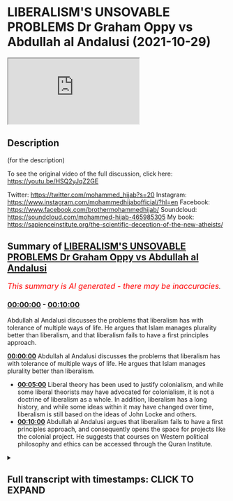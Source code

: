 # LIBERALISM'S UNSOVABLE PROBLEMS Dr Graham Oppy vs Abdullah al Andalusi (2021-10-29)

<iframe loading='lazy' src='https://www.youtube.com/embed/HKb06PKhP1A'></iframe>

## Description

(for the description)

To see the original video of the full discussion, click here: https://youtu.be/HSQ2yJqZ2GE

Twitter: https://twitter.com/mohammed_hijab?s=20
Instagram: https://www.instagram.com/mohammedhijabofficial/?hl=en
Facebook: https://www.facebook.com/brothermohammedhijab/
Soundcloud: https://soundcloud.com/mohammed-hijab-465985305
My book: https://sapienceinstitute.org/the-scientific-deception-of-the-new-atheists/

## Summary of [LIBERALISM'S UNSOVABLE PROBLEMS Dr Graham Oppy vs Abdullah al Andalusi](https://www.youtube.com/watch?v=HKb06PKhP1A)


*<span style="color:red; font-size:125%">This summary is AI generated - there may be inaccuracies</span>. [](/)*

### [00:00:00](https://www.youtube.com/watch?v=HKb06PKhP1A&t=0) - [00:10:00](https://www.youtube.com/watch?v=HKb06PKhP1A&t=600)

Abdullah al Andalusi discusses the problems that liberalism has with tolerance of multiple ways of life. He argues that Islam manages plurality better than liberalism, and that liberalism fails to have a first principles approach.

**[00:00:00](https://www.youtube.com/watch?v=HKb06PKhP1A&t=0)**  Abdullah al Andalusi discusses the problems that liberalism has with tolerance of multiple ways of life. He argues that Islam manages plurality better than liberalism.
* **[00:05:00](https://www.youtube.com/watch?v=HKb06PKhP1A&t=300)** Liberal theory has been used to justify colonialism, and while some liberal theorists may have advocated for colonialism, it is not a doctrine of liberalism as a whole. In addition, liberalism has a long history, and while some ideas within it may have changed over time, liberalism is still based on the ideas of John Locke and others.
* **[00:10:00](https://www.youtube.com/watch?v=HKb06PKhP1A&t=600)** Abdullah al Andalusi argues that liberalism fails to have a first principles approach, and consequently opens the space for projects like the colonial project. He suggests that courses on Western political philosophy and ethics can be accessed through the Quran Institute.

<details><summary><h2>Full transcript with timestamps: CLICK TO EXPAND</h2></summary>

[0:00:00](https://youtu.be/HKb06PKhP1A?t=0) to learn more about how to critically  
[0:00:02](https://youtu.be/HKb06PKhP1A?t=2) engage and understand western political  
[0:00:04](https://youtu.be/HKb06PKhP1A?t=4) philosophy and its attendant political  
[0:00:06](https://youtu.be/HKb06PKhP1A?t=6) and ethical systems courses are  
[0:00:08](https://youtu.be/HKb06PKhP1A?t=8) available by the quran institute which  
[0:00:10](https://youtu.be/HKb06PKhP1A?t=10) can be accessed via the link i would say  
[0:00:13](https://youtu.be/HKb06PKhP1A?t=13) that islam actually manages plurality  
[0:00:15](https://youtu.be/HKb06PKhP1A?t=15) better than liberalism but those who  
[0:00:16](https://youtu.be/HKb06PKhP1A?t=16) don't believe in the islamic purpose of  
[0:00:18](https://youtu.be/HKb06PKhP1A?t=18) life islamic law while it might underpin  
[0:00:21](https://youtu.be/HKb06PKhP1A?t=21) the security of the lands and the state  
[0:00:23](https://youtu.be/HKb06PKhP1A?t=23) and hence will prevent robbers and  
[0:00:25](https://youtu.be/HKb06PKhP1A?t=25) invading armies and things like that um  
[0:00:28](https://youtu.be/HKb06PKhP1A?t=28) it's not there to make jews christians  
[0:00:30](https://youtu.be/HKb06PKhP1A?t=30) and zosterians and others and better  
[0:00:32](https://youtu.be/HKb06PKhP1A?t=32) muslims because they're not muslims so  
[0:00:34](https://youtu.be/HKb06PKhP1A?t=34) in islam christians and jews could  
[0:00:36](https://youtu.be/HKb06PKhP1A?t=36) actually have their own law courts their  
[0:00:38](https://youtu.be/HKb06PKhP1A?t=38) own law courts their own in some cases  
[0:00:40](https://youtu.be/HKb06PKhP1A?t=40) even their own um  
[0:00:42](https://youtu.be/HKb06PKhP1A?t=42) police and semi-autonomous areas no one  
[0:00:44](https://youtu.be/HKb06PKhP1A?t=44) was telling them that they're against  
[0:00:45](https://youtu.be/HKb06PKhP1A?t=45) the they are not following the values of  
[0:00:47](https://youtu.be/HKb06PKhP1A?t=47) the state or they're not integrating um  
[0:00:50](https://youtu.be/HKb06PKhP1A?t=50) or assimilating into the into the wider  
[0:00:52](https://youtu.be/HKb06PKhP1A?t=52) society there was no such challenges in  
[0:00:55](https://youtu.be/HKb06PKhP1A?t=55) liberal societies however  
[0:00:57](https://youtu.be/HKb06PKhP1A?t=57) the idea of a one law for all sounds  
[0:01:00](https://youtu.be/HKb06PKhP1A?t=60) very laudable at first but when you  
[0:01:03](https://youtu.be/HKb06PKhP1A?t=63) actually think about how you apply this  
[0:01:05](https://youtu.be/HKb06PKhP1A?t=65) you're basically saying that one law  
[0:01:07](https://youtu.be/HKb06PKhP1A?t=67) might be determined by the majority  
[0:01:09](https://youtu.be/HKb06PKhP1A?t=69) let's say or at least representatives of  
[0:01:11](https://youtu.be/HKb06PKhP1A?t=71) the majority  
[0:01:12](https://youtu.be/HKb06PKhP1A?t=72) will basically  
[0:01:14](https://youtu.be/HKb06PKhP1A?t=74) impose one particular law system on  
[0:01:16](https://youtu.be/HKb06PKhP1A?t=76) everyone including the minorities that  
[0:01:18](https://youtu.be/HKb06PKhP1A?t=78) might disagree with those with the law  
[0:01:20](https://youtu.be/HKb06PKhP1A?t=80) system and basically that that can  
[0:01:23](https://youtu.be/HKb06PKhP1A?t=83) involve a form of intolerance where  
[0:01:25](https://youtu.be/HKb06PKhP1A?t=85) communities are told that you can't do  
[0:01:27](https://youtu.be/HKb06PKhP1A?t=87) these certain practices with because it  
[0:01:29](https://youtu.be/HKb06PKhP1A?t=89) it doesn't conform with the law of this  
[0:01:31](https://youtu.be/HKb06PKhP1A?t=91) country or you're not allowed to have  
[0:01:32](https://youtu.be/HKb06PKhP1A?t=92) your own law system because that is  
[0:01:34](https://youtu.be/HKb06PKhP1A?t=94) interrogation of the of this one law for  
[0:01:36](https://youtu.be/HKb06PKhP1A?t=96) all what you find is that muslims and  
[0:01:38](https://youtu.be/HKb06PKhP1A?t=98) historically jews but as sometimes also  
[0:01:41](https://youtu.be/HKb06PKhP1A?t=101) catholics their their own law systems  
[0:01:43](https://youtu.be/HKb06PKhP1A?t=103) were viewed as active threats to the  
[0:01:44](https://youtu.be/HKb06PKhP1A?t=104) state right now it's muslims muslims a  
[0:01:47](https://youtu.be/HKb06PKhP1A?t=107) practice of just even voluntary uh  
[0:01:50](https://youtu.be/HKb06PKhP1A?t=110) islamic law courts or more like  
[0:01:52](https://youtu.be/HKb06PKhP1A?t=112) tribunals they're not really islamic  
[0:01:53](https://youtu.be/HKb06PKhP1A?t=113) they're not courts really but they're  
[0:01:54](https://youtu.be/HKb06PKhP1A?t=114) just tribunals um  
[0:01:56](https://youtu.be/HKb06PKhP1A?t=116) are viewed as a threat to the state and  
[0:01:58](https://youtu.be/HKb06PKhP1A?t=118) the state now state must clamp down upon  
[0:02:00](https://youtu.be/HKb06PKhP1A?t=120) these or regulate it or or get involved  
[0:02:02](https://youtu.be/HKb06PKhP1A?t=122) in their religious life and affairs  
[0:02:04](https://youtu.be/HKb06PKhP1A?t=124) because it is viewed as a as a threat so  
[0:02:07](https://youtu.be/HKb06PKhP1A?t=127) those are the issues that liberalism has  
[0:02:09](https://youtu.be/HKb06PKhP1A?t=129) a problem with tolerance of multiple  
[0:02:11](https://youtu.be/HKb06PKhP1A?t=131) ways of life other than its own  
[0:02:14](https://youtu.be/HKb06PKhP1A?t=134) i'd say in practice whereas islam  
[0:02:16](https://youtu.be/HKb06PKhP1A?t=136) actually allows  
[0:02:17](https://youtu.be/HKb06PKhP1A?t=137) separate law systems  
[0:02:19](https://youtu.be/HKb06PKhP1A?t=139) for jews and christians and others to  
[0:02:21](https://youtu.be/HKb06PKhP1A?t=141) practice their own laws amongst  
[0:02:23](https://youtu.be/HKb06PKhP1A?t=143) themselves islam kind of offers more  
[0:02:26](https://youtu.be/HKb06PKhP1A?t=146) tolerance  
[0:02:27](https://youtu.be/HKb06PKhP1A?t=147) than liberalism only because islam  
[0:02:28](https://youtu.be/HKb06PKhP1A?t=148) doesn't view itself it can't view itself  
[0:02:30](https://youtu.be/HKb06PKhP1A?t=150) as imposing itself on everybody because  
[0:02:33](https://youtu.be/HKb06PKhP1A?t=153) the purpose in life is to voluntarily  
[0:02:34](https://youtu.be/HKb06PKhP1A?t=154) choose the to worship the creator to  
[0:02:36](https://youtu.be/HKb06PKhP1A?t=156) recognize his existence and to um follow  
[0:02:39](https://youtu.be/HKb06PKhP1A?t=159) his commands and must be done  
[0:02:41](https://youtu.be/HKb06PKhP1A?t=161) voluntarily it can't be done by  
[0:02:43](https://youtu.be/HKb06PKhP1A?t=163) imposition whereas liberalism believes  
[0:02:45](https://youtu.be/HKb06PKhP1A?t=165) that liberalism itself is universal  
[0:02:48](https://youtu.be/HKb06PKhP1A?t=168) justice for mankind and so if it's  
[0:02:50](https://youtu.be/HKb06PKhP1A?t=170) universal justice for mankind then every  
[0:02:52](https://youtu.be/HKb06PKhP1A?t=172) human on this earth has a right  
[0:02:54](https://youtu.be/HKb06PKhP1A?t=174) to liberalism whether they like it or  
[0:02:56](https://youtu.be/HKb06PKhP1A?t=176) not  
[0:02:57](https://youtu.be/HKb06PKhP1A?t=177) and so it means that there can only be  
[0:02:59](https://youtu.be/HKb06PKhP1A?t=179) one law for all in every liberal state  
[0:03:02](https://youtu.be/HKb06PKhP1A?t=182) but it can also mean that liberal states  
[0:03:04](https://youtu.be/HKb06PKhP1A?t=184) can exercise uh colonialism as it's  
[0:03:07](https://youtu.be/HKb06PKhP1A?t=187) called to export its its ideology to the  
[0:03:09](https://youtu.be/HKb06PKhP1A?t=189) world because it believes that every  
[0:03:11](https://youtu.be/HKb06PKhP1A?t=191) human being has a right to what it calls  
[0:03:13](https://youtu.be/HKb06PKhP1A?t=193) with its own definition of human rights  
[0:03:15](https://youtu.be/HKb06PKhP1A?t=195) irrespective of whether those people  
[0:03:17](https://youtu.be/HKb06PKhP1A?t=197) like it or not or agree with it or  
[0:03:19](https://youtu.be/HKb06PKhP1A?t=199) accept it and so on so forth colonialism  
[0:03:21](https://youtu.be/HKb06PKhP1A?t=201) was justified from a liberal  
[0:03:23](https://youtu.be/HKb06PKhP1A?t=203) rubric i mean i think that there are  
[0:03:26](https://youtu.be/HKb06PKhP1A?t=206) a few things to  
[0:03:28](https://youtu.be/HKb06PKhP1A?t=208) keep separate in the discussion  
[0:03:31](https://youtu.be/HKb06PKhP1A?t=211) one thing is about the distinction about  
[0:03:33](https://youtu.be/HKb06PKhP1A?t=213) the laws that you apply within a state  
[0:03:35](https://youtu.be/HKb06PKhP1A?t=215) and what you think governs the behaviour  
[0:03:38](https://youtu.be/HKb06PKhP1A?t=218) of states and liberalism was a doctrine  
[0:03:41](https://youtu.be/HKb06PKhP1A?t=221) about  
[0:03:42](https://youtu.be/HKb06PKhP1A?t=222) what happens within a state it wasn't a  
[0:03:44](https://youtu.be/HKb06PKhP1A?t=224) doctrine that spoke to relationships  
[0:03:46](https://youtu.be/HKb06PKhP1A?t=226) between states  
[0:03:48](https://youtu.be/HKb06PKhP1A?t=228) and there's a kind and there are kind of  
[0:03:50](https://youtu.be/HKb06PKhP1A?t=230) very obvious differences here because  
[0:03:52](https://youtu.be/HKb06PKhP1A?t=232) within a state you've got a government  
[0:03:54](https://youtu.be/HKb06PKhP1A?t=234) all the citizens are subject to the  
[0:03:56](https://youtu.be/HKb06PKhP1A?t=236) government the nations are not subject  
[0:03:58](https://youtu.be/HKb06PKhP1A?t=238) to any kind of ruler and so you  
[0:04:01](https://youtu.be/HKb06PKhP1A?t=241) shouldn't be  
[0:04:03](https://youtu.be/HKb06PKhP1A?t=243) thinking as you very quickly said that  
[0:04:06](https://youtu.be/HKb06PKhP1A?t=246) um  
[0:04:06](https://youtu.be/HKb06PKhP1A?t=246) liberal theory was used to justify  
[0:04:09](https://youtu.be/HKb06PKhP1A?t=249) colonialism that's actually i think not  
[0:04:12](https://youtu.be/HKb06PKhP1A?t=252) true you said that liberal theory was  
[0:04:14](https://youtu.be/HKb06PKhP1A?t=254) never used to justify colonialism uh  
[0:04:16](https://youtu.be/HKb06PKhP1A?t=256) because states in their international  
[0:04:18](https://youtu.be/HKb06PKhP1A?t=258) relations uh were not subject or  
[0:04:20](https://youtu.be/HKb06PKhP1A?t=260) beholden to laws whereas domestically  
[0:04:23](https://youtu.be/HKb06PKhP1A?t=263) they're beholden to their own laws  
[0:04:25](https://youtu.be/HKb06PKhP1A?t=265) um  
[0:04:26](https://youtu.be/HKb06PKhP1A?t=266) i think i would disagree  
[0:04:28](https://youtu.be/HKb06PKhP1A?t=268) john stuart mill if you with many he  
[0:04:30](https://youtu.be/HKb06PKhP1A?t=270) wrote made many tracks about um how  
[0:04:33](https://youtu.be/HKb06PKhP1A?t=273) colonism can be justified and why and  
[0:04:35](https://youtu.be/HKb06PKhP1A?t=275) why it's a good thing and what should be  
[0:04:37](https://youtu.be/HKb06PKhP1A?t=277) the policy of liberal states um  
[0:04:38](https://youtu.be/HKb06PKhP1A?t=278) concerning foreign relations with quote  
[0:04:41](https://youtu.be/HKb06PKhP1A?t=281) unquote barbaric nations eventually they  
[0:04:44](https://youtu.be/HKb06PKhP1A?t=284) will have to be subdued and they will  
[0:04:46](https://youtu.be/HKb06PKhP1A?t=286) have to be control of an iron fist until  
[0:04:48](https://youtu.be/HKb06PKhP1A?t=288) they are able if they adopt liberalism  
[0:04:51](https://youtu.be/HKb06PKhP1A?t=291) then they then they can be independent  
[0:04:52](https://youtu.be/HKb06PKhP1A?t=292) and autonomous and they've reached much  
[0:04:54](https://youtu.be/HKb06PKhP1A?t=294) maturity now the thing is this that when  
[0:04:57](https://youtu.be/HKb06PKhP1A?t=297) any state goes to war the state has to  
[0:04:59](https://youtu.be/HKb06PKhP1A?t=299) explain to its people why it's going to  
[0:05:01](https://youtu.be/HKb06PKhP1A?t=301) war it can't just say hey we're going  
[0:05:03](https://youtu.be/HKb06PKhP1A?t=303) for money we're going for wealth or fame  
[0:05:05](https://youtu.be/HKb06PKhP1A?t=305) the people just wouldn't accept  
[0:05:07](https://youtu.be/HKb06PKhP1A?t=307) especially in them in uh representative  
[0:05:10](https://youtu.be/HKb06PKhP1A?t=310) systems whereby you know political  
[0:05:12](https://youtu.be/HKb06PKhP1A?t=312) parties want to get reelected  
[0:05:13](https://youtu.be/HKb06PKhP1A?t=313) so they make excuses like um or that  
[0:05:16](https://youtu.be/HKb06PKhP1A?t=316) they have to give some justification  
[0:05:18](https://youtu.be/HKb06PKhP1A?t=318) that the people will accept at the very  
[0:05:20](https://youtu.be/HKb06PKhP1A?t=320) least uh whether it be civilizing the  
[0:05:23](https://youtu.be/HKb06PKhP1A?t=323) natives  
[0:05:24](https://youtu.be/HKb06PKhP1A?t=324) we're doing it for their own good we're  
[0:05:25](https://youtu.be/HKb06PKhP1A?t=325) educating them for their own good we  
[0:05:27](https://youtu.be/HKb06PKhP1A?t=327) have to go over there and give them  
[0:05:28](https://youtu.be/HKb06PKhP1A?t=328) superior enlightened values so liberal  
[0:05:31](https://youtu.be/HKb06PKhP1A?t=331) theory has been used to justify  
[0:05:33](https://youtu.be/HKb06PKhP1A?t=333) colonialism very much so um  
[0:05:35](https://youtu.be/HKb06PKhP1A?t=335) tocqueville  
[0:05:37](https://youtu.be/HKb06PKhP1A?t=337) mentions that discusses this  
[0:05:39](https://youtu.be/HKb06PKhP1A?t=339) as well as many others so i would i  
[0:05:42](https://youtu.be/HKb06PKhP1A?t=342) would very much disagree um that label  
[0:05:44](https://youtu.be/HKb06PKhP1A?t=344) theory has not been used to justify  
[0:05:45](https://youtu.be/HKb06PKhP1A?t=345) colonism indeed it was centrally located  
[0:05:48](https://youtu.be/HKb06PKhP1A?t=348) in justifying colonialism because the  
[0:05:50](https://youtu.be/HKb06PKhP1A?t=350) people wouldn't accept any other ex any  
[0:05:52](https://youtu.be/HKb06PKhP1A?t=352) other reason why you're going around the  
[0:05:53](https://youtu.be/HKb06PKhP1A?t=353) world and sending british troops to die  
[0:05:55](https://youtu.be/HKb06PKhP1A?t=355) for what purpose  
[0:05:57](https://youtu.be/HKb06PKhP1A?t=357) graham what do you make of that i  
[0:06:00](https://youtu.be/HKb06PKhP1A?t=360) one thing is to distinguish between  
[0:06:03](https://youtu.be/HKb06PKhP1A?t=363) liberal theory what the theory says and  
[0:06:06](https://youtu.be/HKb06PKhP1A?t=366) what liberal theorists have said when  
[0:06:08](https://youtu.be/HKb06PKhP1A?t=368) they're speaking about other matters and  
[0:06:10](https://youtu.be/HKb06PKhP1A?t=370) when it comes to the question i mean  
[0:06:12](https://youtu.be/HKb06PKhP1A?t=372) when when i said look liberal theory is  
[0:06:15](https://youtu.be/HKb06PKhP1A?t=375) a theory about the state it's not a  
[0:06:17](https://youtu.be/HKb06PKhP1A?t=377) theory about international affairs and  
[0:06:19](https://youtu.be/HKb06PKhP1A?t=379) you started talking about what some  
[0:06:21](https://youtu.be/HKb06PKhP1A?t=381) liberal theorists said about  
[0:06:22](https://youtu.be/HKb06PKhP1A?t=382) international affairs that doesn't mean  
[0:06:25](https://youtu.be/HKb06PKhP1A?t=385) that what they were giving you were some  
[0:06:27](https://youtu.be/HKb06PKhP1A?t=387) consequences of liberal theory they were  
[0:06:29](https://youtu.be/HKb06PKhP1A?t=389) just giving their independent views  
[0:06:31](https://youtu.be/HKb06PKhP1A?t=391) about how they thought international  
[0:06:33](https://youtu.be/HKb06PKhP1A?t=393) affairs should go and it's that's just  
[0:06:36](https://youtu.be/HKb06PKhP1A?t=396) got no consequences for liberal theory  
[0:06:38](https://youtu.be/HKb06PKhP1A?t=398) as a theory of the running of the state  
[0:06:41](https://youtu.be/HKb06PKhP1A?t=401) there's an another thing is that  
[0:06:45](https://youtu.be/HKb06PKhP1A?t=405) um  
[0:06:46](https://youtu.be/HKb06PKhP1A?t=406) liberalism like islam has a very long  
[0:06:49](https://youtu.be/HKb06PKhP1A?t=409) history and  
[0:06:50](https://youtu.be/HKb06PKhP1A?t=410) i  
[0:06:53](https://youtu.be/HKb06PKhP1A?t=413) you have to draw a distinction one  
[0:06:55](https://youtu.be/HKb06PKhP1A?t=415) distinction is between  
[0:06:57](https://youtu.be/HKb06PKhP1A?t=417) theory and practice what the theory  
[0:06:59](https://youtu.be/HKb06PKhP1A?t=419) tells you another thing is and this is  
[0:07:02](https://youtu.be/HKb06PKhP1A?t=422) another point about history that  
[0:07:04](https://youtu.be/HKb06PKhP1A?t=424) certainly with liberalism there's a  
[0:07:06](https://youtu.be/HKb06PKhP1A?t=426) development over time and  
[0:07:09](https://youtu.be/HKb06PKhP1A?t=429) the theory improves and there are ideas  
[0:07:13](https://youtu.be/HKb06PKhP1A?t=433) that were had by  
[0:07:15](https://youtu.be/HKb06PKhP1A?t=435) the founding fathers people like hume  
[0:07:18](https://youtu.be/HKb06PKhP1A?t=438) and locke and can't that have been  
[0:07:21](https://youtu.be/HKb06PKhP1A?t=441) disavowed by subsequent generations of  
[0:07:25](https://youtu.be/HKb06PKhP1A?t=445) liberals and you can't prove anything by  
[0:07:27](https://youtu.be/HKb06PKhP1A?t=447) appealing to things that they said  
[0:07:30](https://youtu.be/HKb06PKhP1A?t=450) the professor says quite  
[0:07:32](https://youtu.be/HKb06PKhP1A?t=452) quite um  
[0:07:33](https://youtu.be/HKb06PKhP1A?t=453) uh yeah happily that  
[0:07:35](https://youtu.be/HKb06PKhP1A?t=455) there's liberal theory in his liberal  
[0:07:37](https://youtu.be/HKb06PKhP1A?t=457) theorists and so just because one of the  
[0:07:39](https://youtu.be/HKb06PKhP1A?t=459) founding fathers of america might have  
[0:07:41](https://youtu.be/HKb06PKhP1A?t=461) slaves it doesn't mean that liberalism  
[0:07:43](https://youtu.be/HKb06PKhP1A?t=463) believes in slavery which i i totally um  
[0:07:46](https://youtu.be/HKb06PKhP1A?t=466) would concur with him on that but then  
[0:07:47](https://youtu.be/HKb06PKhP1A?t=467) this brings us to the fundamental  
[0:07:49](https://youtu.be/HKb06PKhP1A?t=469) problem of actual liberalism itself  
[0:07:51](https://youtu.be/HKb06PKhP1A?t=471) um what is the holy book of liberalism  
[0:07:53](https://youtu.be/HKb06PKhP1A?t=473) uh the text that we can refer to that  
[0:07:55](https://youtu.be/HKb06PKhP1A?t=475) limits of the amount of interpretation  
[0:07:57](https://youtu.be/HKb06PKhP1A?t=477) that can come from uh from liberalism  
[0:07:59](https://youtu.be/HKb06PKhP1A?t=479) sets uh parameters to it well there  
[0:08:02](https://youtu.be/HKb06PKhP1A?t=482) isn't any  
[0:08:03](https://youtu.be/HKb06PKhP1A?t=483) so then what then makes something  
[0:08:05](https://youtu.be/HKb06PKhP1A?t=485) liberal what what so what is liberal  
[0:08:06](https://youtu.be/HKb06PKhP1A?t=486) theory it's not a platonic form that  
[0:08:08](https://youtu.be/HKb06PKhP1A?t=488) floats around  
[0:08:10](https://youtu.be/HKb06PKhP1A?t=490) uh that we can access and refer to but  
[0:08:12](https://youtu.be/HKb06PKhP1A?t=492) liberal theory is  
[0:08:13](https://youtu.be/HKb06PKhP1A?t=493) uh is anything that liberals say it is  
[0:08:16](https://youtu.be/HKb06PKhP1A?t=496) is my point and when i was talking about  
[0:08:18](https://youtu.be/HKb06PKhP1A?t=498) john when i was talking about um sorry  
[0:08:19](https://youtu.be/HKb06PKhP1A?t=499) people liberal theorists advocating  
[0:08:21](https://youtu.be/HKb06PKhP1A?t=501) colonialism or what have you um it  
[0:08:23](https://youtu.be/HKb06PKhP1A?t=503) wasn't perhaps them just saying i think  
[0:08:25](https://youtu.be/HKb06PKhP1A?t=505) colonialism colonialism is a good idea  
[0:08:28](https://youtu.be/HKb06PKhP1A?t=508) they wrote detailed tracts  
[0:08:31](https://youtu.be/HKb06PKhP1A?t=511) relating their own thinking the thinking  
[0:08:33](https://youtu.be/HKb06PKhP1A?t=513) they're on the books and in fact on  
[0:08:35](https://youtu.be/HKb06PKhP1A?t=515) liberty the classical book by john  
[0:08:37](https://youtu.be/HKb06PKhP1A?t=517) street mill talks about  
[0:08:39](https://youtu.be/HKb06PKhP1A?t=519) uh imperialism and colonialism and  
[0:08:41](https://youtu.be/HKb06PKhP1A?t=521) justifies it in his own book on liberty  
[0:08:43](https://youtu.be/HKb06PKhP1A?t=523) which is viewed as a a great reference  
[0:08:45](https://youtu.be/HKb06PKhP1A?t=525) for for classical liberals but for  
[0:08:48](https://youtu.be/HKb06PKhP1A?t=528) social liberals mostly  
[0:08:49](https://youtu.be/HKb06PKhP1A?t=529) right as in we're under social  
[0:08:51](https://youtu.be/HKb06PKhP1A?t=531) liberalism today um as the most dominant  
[0:08:53](https://youtu.be/HKb06PKhP1A?t=533) form of liberalism today we know this as  
[0:08:56](https://youtu.be/HKb06PKhP1A?t=536) liberal interventionism of a different  
[0:08:58](https://youtu.be/HKb06PKhP1A?t=538) kind so i'll be spreading democracy um  
[0:09:00](https://youtu.be/HKb06PKhP1A?t=540) is also a key argument or spreading  
[0:09:02](https://youtu.be/HKb06PKhP1A?t=542) freedom uh was also used to justify the  
[0:09:04](https://youtu.be/HKb06PKhP1A?t=544) war in afghanistan you could also want  
[0:09:06](https://youtu.be/HKb06PKhP1A?t=546) to read all the books by john street  
[0:09:08](https://youtu.be/HKb06PKhP1A?t=548) mill like on the treatment of barbarous  
[0:09:09](https://youtu.be/HKb06PKhP1A?t=549) nations um  
[0:09:10](https://youtu.be/HKb06PKhP1A?t=550) he discussed that in a bit more depth  
[0:09:12](https://youtu.be/HKb06PKhP1A?t=552) but you can see his justification for  
[0:09:15](https://youtu.be/HKb06PKhP1A?t=555) colonialism and imperialism in his book  
[0:09:17](https://youtu.be/HKb06PKhP1A?t=557) on liberty which is a very seminal book  
[0:09:19](https://youtu.be/HKb06PKhP1A?t=559) of political philosophy by john street  
[0:09:21](https://youtu.be/HKb06PKhP1A?t=561) mill you if if ever you're going to  
[0:09:23](https://youtu.be/HKb06PKhP1A?t=563) study the the political philosophy of  
[0:09:24](https://youtu.be/HKb06PKhP1A?t=564) john's journal upon which much of the  
[0:09:26](https://youtu.be/HKb06PKhP1A?t=566) current day modern liberalism or  
[0:09:28](https://youtu.be/HKb06PKhP1A?t=568) self-social liberalism uh or at least  
[0:09:31](https://youtu.be/HKb06PKhP1A?t=571) from the anglo-saxon perspective is  
[0:09:32](https://youtu.be/HKb06PKhP1A?t=572) certainly um  
[0:09:34](https://youtu.be/HKb06PKhP1A?t=574) based upon on liberty is the most  
[0:09:36](https://youtu.be/HKb06PKhP1A?t=576) preeminent book of his there there is no  
[0:09:39](https://youtu.be/HKb06PKhP1A?t=579) separation between liberal theory and  
[0:09:41](https://youtu.be/HKb06PKhP1A?t=581) liberal theorists if the liberal  
[0:09:43](https://youtu.be/HKb06PKhP1A?t=583) theorist is using is making a  
[0:09:45](https://youtu.be/HKb06PKhP1A?t=585) philosophical a politically flawful  
[0:09:46](https://youtu.be/HKb06PKhP1A?t=586) argument about something related to  
[0:09:48](https://youtu.be/HKb06PKhP1A?t=588) their their other ideas then it's part  
[0:09:50](https://youtu.be/HKb06PKhP1A?t=590) of liberal um theory i would say there  
[0:09:53](https://youtu.be/HKb06PKhP1A?t=593) is nothing there's no holy book uh of  
[0:09:55](https://youtu.be/HKb06PKhP1A?t=595) liberalism which is  
[0:09:57](https://youtu.be/HKb06PKhP1A?t=597) why you would probably get more  
[0:09:58](https://youtu.be/HKb06PKhP1A?t=598) diversity and interpretation and hence  
[0:10:01](https://youtu.be/HKb06PKhP1A?t=601) more lack of clarity in political  
[0:10:03](https://youtu.be/HKb06PKhP1A?t=603) philosophy and then one where you have a  
[0:10:05](https://youtu.be/HKb06PKhP1A?t=605) holy book which  
[0:10:06](https://youtu.be/HKb06PKhP1A?t=606) at least limits the amount of possible  
[0:10:08](https://youtu.be/HKb06PKhP1A?t=608) interpretations that one um can can  
[0:10:11](https://youtu.be/HKb06PKhP1A?t=611) produce as to the practice of the  
[0:10:14](https://youtu.be/HKb06PKhP1A?t=614) prophet muhammad sallallahu alaihi  
[0:10:15](https://youtu.be/HKb06PKhP1A?t=615) sallam's sayings to the actions of  
[0:10:18](https://youtu.be/HKb06PKhP1A?t=618) muslims um we can make a a quite a  
[0:10:22](https://youtu.be/HKb06PKhP1A?t=622) definitive border between those two  
[0:10:24](https://youtu.be/HKb06PKhP1A?t=624) think we can certain circumscribe uh  
[0:10:26](https://youtu.be/HKb06PKhP1A?t=626) that the prophet muhammad salallahu is  
[0:10:28](https://youtu.be/HKb06PKhP1A?t=628) as we believe is a prophet and his  
[0:10:30](https://youtu.be/HKb06PKhP1A?t=630) sayings are the basis of our ethics of  
[0:10:32](https://youtu.be/HKb06PKhP1A?t=632) our law uh but muslim activities or  
[0:10:35](https://youtu.be/HKb06PKhP1A?t=635) actions are not  
[0:10:36](https://youtu.be/HKb06PKhP1A?t=636) and can never be and so if the prophet  
[0:10:39](https://youtu.be/HKb06PKhP1A?t=639) muhammad salallahu said it if the quran  
[0:10:42](https://youtu.be/HKb06PKhP1A?t=642) says something  
[0:10:43](https://youtu.be/HKb06PKhP1A?t=643) it has absolute authority um from our  
[0:10:46](https://youtu.be/HKb06PKhP1A?t=646) perspective and  
[0:10:48](https://youtu.be/HKb06PKhP1A?t=648) overrides anything else  
[0:10:50](https://youtu.be/HKb06PKhP1A?t=650) that we might um want to bring  
[0:10:52](https://youtu.be/HKb06PKhP1A?t=652) later on and i think that is a good  
[0:10:54](https://youtu.be/HKb06PKhP1A?t=654) thing having laws and ideas founded upon  
[0:10:58](https://youtu.be/HKb06PKhP1A?t=658) immovable and immutable bases prevents  
[0:11:01](https://youtu.be/HKb06PKhP1A?t=661) people from abrogating these ideas later  
[0:11:03](https://youtu.be/HKb06PKhP1A?t=663) in in a civilization  
[0:11:09](https://youtu.be/HKb06PKhP1A?t=669) i i guess abdullah is making the claim  
[0:11:11](https://youtu.be/HKb06PKhP1A?t=671) that there's a centrality that the  
[0:11:14](https://youtu.be/HKb06PKhP1A?t=674) islamic tradition has that we can sort  
[0:11:16](https://youtu.be/HKb06PKhP1A?t=676) of put a discrete boundary out around  
[0:11:19](https://youtu.be/HKb06PKhP1A?t=679) right say this is within the tradition  
[0:11:20](https://youtu.be/HKb06PKhP1A?t=680) this is not uh this is history history  
[0:11:23](https://youtu.be/HKb06PKhP1A?t=683) is not legal precedence this is legal  
[0:11:25](https://youtu.be/HKb06PKhP1A?t=685) prisoners legal precedence is in let's  
[0:11:26](https://youtu.be/HKb06PKhP1A?t=686) say the form of their heads or the  
[0:11:28](https://youtu.be/HKb06PKhP1A?t=688) whatever jurisprudence um that we have  
[0:11:31](https://youtu.be/HKb06PKhP1A?t=691) and that  
[0:11:32](https://youtu.be/HKb06PKhP1A?t=692) perhaps liberalism and this is one of  
[0:11:33](https://youtu.be/HKb06PKhP1A?t=693) the questions that was asked um  
[0:11:36](https://youtu.be/HKb06PKhP1A?t=696) is is it true then that liberalism fails  
[0:11:39](https://youtu.be/HKb06PKhP1A?t=699) to have this first principles approach  
[0:11:42](https://youtu.be/HKb06PKhP1A?t=702) of creating a boundary by which it  
[0:11:44](https://youtu.be/HKb06PKhP1A?t=704) defines what is and isn't liberalism and  
[0:11:47](https://youtu.be/HKb06PKhP1A?t=707) in failing to do so  
[0:11:49](https://youtu.be/HKb06PKhP1A?t=709) carves opened the space for  
[0:11:51](https://youtu.be/HKb06PKhP1A?t=711) i guess projects like the colonial  
[0:11:53](https://youtu.be/HKb06PKhP1A?t=713) project which was to enlighten the rest  
[0:11:55](https://youtu.be/HKb06PKhP1A?t=715) of the world with a very eurocentric  
[0:11:57](https://youtu.be/HKb06PKhP1A?t=717) vision of what it means to be the good  
[0:11:59](https://youtu.be/HKb06PKhP1A?t=719) okay so there's a few things i wanted to  
[0:12:02](https://youtu.be/HKb06PKhP1A?t=722) respond to and  
[0:12:20](https://youtu.be/HKb06PKhP1A?t=740) to learn more about how to critically  
[0:12:22](https://youtu.be/HKb06PKhP1A?t=742) engage and understand western political  
[0:12:24](https://youtu.be/HKb06PKhP1A?t=744) philosophy and its attendant political  
[0:12:27](https://youtu.be/HKb06PKhP1A?t=747) and ethical systems courses are  
[0:12:29](https://youtu.be/HKb06PKhP1A?t=749) available by the quran institute which  
[0:12:31](https://youtu.be/HKb06PKhP1A?t=751) can be accessed via the link  
</details>